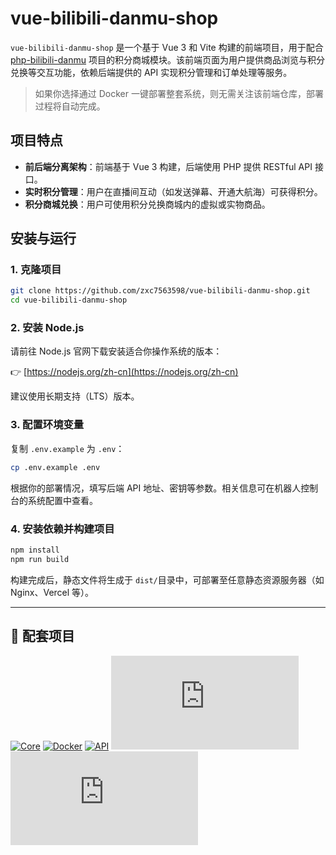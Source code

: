 # vue-bilibili-danmu-shop

​`vue-bilibili-danmu-shop`​ 是一个基于 Vue 3 和 Vite 构建的前端项目，用于配合 [php-bilibili-danmu](https://github.com/zxc7563598/php-bilibili-danmu) 项目的积分商城模块。该前端页面为用户提供商品浏览与积分兑换等交互功能，依赖后端提供的 API 实现积分管理和订单处理等服务。

> 如果你选择通过 Docker 一键部署整套系统，则无需关注该前端仓库，部署过程将自动完成。

## 项目特点

* **前后端分离架构**：前端基于 Vue 3 构建，后端使用 PHP 提供 RESTful API 接口。
* **实时积分管理**：用户在直播间互动（如发送弹幕、开通大航海）可获得积分。
* **积分商城兑换**：用户可使用积分兑换商城内的虚拟或实物商品。

## 安装与运行

### 1. 克隆项目

```bash
git clone https://github.com/zxc7563598/vue-bilibili-danmu-shop.git
cd vue-bilibili-danmu-shop
```

### 2. 安装 Node.js

请前往 Node.js 官网下载安装适合你操作系统的版本：

👉 [https://nodejs.org/zh-cn](https://nodejs.org/zh-cn)

建议使用长期支持（LTS）版本。

### 3. 配置环境变量

复制 `.env.example`​ 为 `.env`​：

```bash
cp .env.example .env
```

根据你的部署情况，填写后端 API 地址、密钥等参数。相关信息可在机器人控制台的系统配置中查看。

### 4. 安装依赖并构建项目

```bash
npm install
npm run build
```

构建完成后，静态文件将生成于 `dist/`​ 目录中，可部署至任意静态资源服务器（如 Nginx、Vercel 等）。

---

## 🧩 配套项目

[![Core](https://img.shields.io/badge/php--bilibili--danmu--core-B站交互核心模块-blueviolet?style=for-the-badge&logo=php)](https://github.com/zxc7563598/php-bilibili-danmu-core)
[![Docker](https://img.shields.io/badge/php--bilibili--danmu--docker-Docker一键部署容器-2496ed?style=for-the-badge&logo=docker)](https://github.com/zxc7563598/php-bilibili-danmu-docker)
[![API](https://img.shields.io/badge/php--bilibili--danmu-项目本体-007acc?style=for-the-badge&logo=php)](https://github.com/zxc7563598/php-bilibili-danmu)
[![Admin](https://img.shields.io/badge/vue--bilibili--danmu--admin-前端：管理后台-42b883?style=for-the-badge&logo=vue.js)](https://github.com/zxc7563598/vue-bilibili-danmu-admin)
[![Shop](https://img.shields.io/badge/vue--bilibili--danmu--shop-前端：移动端积分商城-3eaf7c?style=for-the-badge&logo=vue.js)](https://github.com/zxc7563598/vue-bilibili-danmu-shop)
